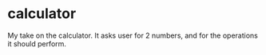 # calculator

My take on the calculator.
It asks user for 2 numbers, and for the operations it should perform.